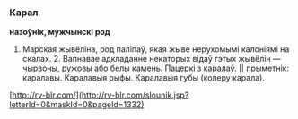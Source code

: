 ### Карал
**назоўнік, мужчынскі род**

1. Марская жывёліна, род паліпаў, якая жыве нерухомымі калоніямі на скалах. 2. Вапнавае адкладанне некаторых відаў гэтых жывёлін — чырвоны, ружовы або белы камень. Пацеркі з каралаў. || прыметнік: каралавы. Каралавыя рыфы. Каралавыя губы (колеру карала).

<a rel="author">[http://rv-blr.com/](http://rv-blr.com/slounik.jsp?letterId=0&maskId=0&pageId=1332)</a>

